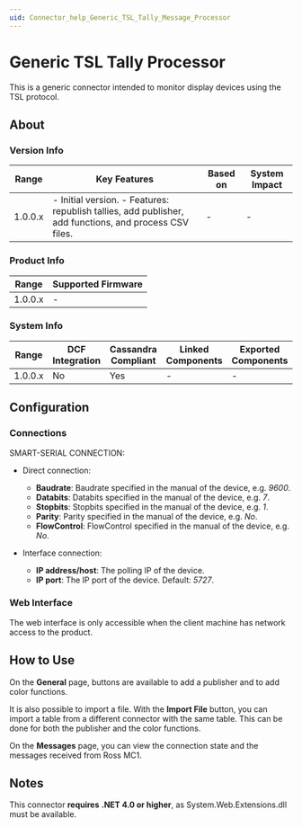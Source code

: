 ```yaml
---
uid: Connector_help_Generic_TSL_Tally_Message_Processor
---
```


# Generic TSL Tally Processor

This is a generic connector intended to monitor display devices using the TSL protocol.

## About

### Version Info

| **Range** | **Key Features**                                                                                        | **Based on** | **System Impact** |
|-----------|---------------------------------------------------------------------------------------------------------|--------------|-------------------|
| 1.0.0.x   | \- Initial version. - Features: republish tallies, add publisher, add functions, and process CSV files. | \-           | \-                |

### Product Info

| Range     | Supported Firmware     |
|-----------|------------------------|
| 1.0.0.x   | \-                     |

### System Info

| Range     | DCF Integration     | Cassandra Compliant     | Linked Components     | Exported Components     |
|-----------|---------------------|-------------------------|-----------------------|-------------------------|
| 1.0.0.x   | No                  | Yes                     | \-                    | \-                      |

## Configuration

### Connections

SMART-SERIAL CONNECTION:

- Direct connection:
  - **Baudrate**: Baudrate specified in the manual of the device, e.g. *9600*.
  - **Databits**: Databits specified in the manual of the device, e.g. *7*.
  - **Stopbits**: Stopbits specified in the manual of the device, e.g. *1*.
  - **Parity**: Parity specified in the manual of the device, e.g. *No*.
  - **FlowControl**: FlowControl specified in the manual of the device, e.g. *No*.

- Interface connection:

  - **IP address/host**: The polling IP of the device.
  - **IP port**: The IP port of the device. Default: *5727*.

### Web Interface

The web interface is only accessible when the client machine has network access to the product.

## How to Use

On the **General** page, buttons are available to add a publisher and to add color functions.

It is also possible to import a file. With the **Import File** button, you can import a table from a different connector with the same table. This can be done for both the publisher and the color functions.

On the **Messages** page, you can view the connection state and the messages received from Ross MC1.

## Notes

This connector **requires** **.NET 4.0 or higher**, as System.Web.Extensions.dll must be available.
